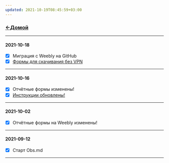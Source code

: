 ```yaml
---
updated: 2021-10-19T08:45:59+03:00
---
```


### [←Домой](!0SB.md)  
***
#### 2021-10-18  
- [x] Миграция с Weebly на GitHub
- [x] [Формы для скачивания без VPN](https://github.com/TalalakinAI/OSB/raw/master/OSB.zip)  
***
#### 2021-10-16  
- [x] Отчётные формы изменены!  
- [x] [Инструкции обновлены!](!0SB_Instructio.md)  
***
#### 2021-10-02  
- [x] Отчётные формы на Weebly изменены!
***
#### 2021-09-12  
- [x] Старт Obs.md
***
